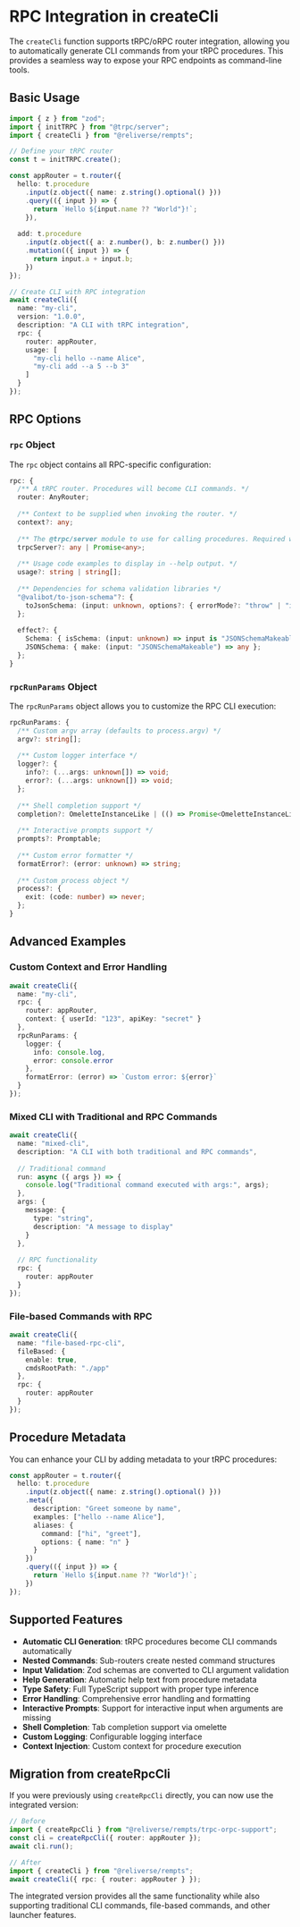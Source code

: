 # RPC Integration in createCli

The `createCli` function supports tRPC/oRPC router integration, allowing you to automatically generate CLI commands from your tRPC procedures. This provides a seamless way to expose your RPC endpoints as command-line tools.

## Basic Usage

```typescript
import { z } from "zod";
import { initTRPC } from "@trpc/server";
import { createCli } from "@reliverse/rempts";

// Define your tRPC router
const t = initTRPC.create();

const appRouter = t.router({
  hello: t.procedure
    .input(z.object({ name: z.string().optional() }))
    .query(({ input }) => {
      return `Hello ${input.name ?? "World"}!`;
    }),
  
  add: t.procedure
    .input(z.object({ a: z.number(), b: z.number() }))
    .mutation(({ input }) => {
      return input.a + input.b;
    })
});

// Create CLI with RPC integration
await createCli({
  name: "my-cli",
  version: "1.0.0",
  description: "A CLI with tRPC integration",
  rpc: {
    router: appRouter,
    usage: [
      "my-cli hello --name Alice",
      "my-cli add --a 5 --b 3"
    ]
  }
});
```

## RPC Options

### `rpc` Object

The `rpc` object contains all RPC-specific configuration:

```typescript
rpc: {
  /** A tRPC router. Procedures will become CLI commands. */
  router: AnyRouter;
  
  /** Context to be supplied when invoking the router. */
  context?: any;
  
  /** The @trpc/server module to use for calling procedures. Required when using trpc v10. */
  trpcServer?: any | Promise<any>;
  
  /** Usage code examples to display in --help output. */
  usage?: string | string[];
  
  /** Dependencies for schema validation libraries */
  "@valibot/to-json-schema"?: {
    toJsonSchema: (input: unknown, options?: { errorMode?: "throw" | "ignore" | "warn" }) => any;
  };
  
  effect?: {
    Schema: { isSchema: (input: unknown) => input is "JSONSchemaMakeable" };
    JSONSchema: { make: (input: "JSONSchemaMakeable") => any };
  };
}
```

### `rpcRunParams` Object

The `rpcRunParams` object allows you to customize the RPC CLI execution:

```typescript
rpcRunParams: {
  /** Custom argv array (defaults to process.argv) */
  argv?: string[];
  
  /** Custom logger interface */
  logger?: {
    info?: (...args: unknown[]) => void;
    error?: (...args: unknown[]) => void;
  };
  
  /** Shell completion support */
  completion?: OmeletteInstanceLike | (() => Promise<OmeletteInstanceLike>);
  
  /** Interactive prompts support */
  prompts?: Promptable;
  
  /** Custom error formatter */
  formatError?: (error: unknown) => string;
  
  /** Custom process object */
  process?: {
    exit: (code: number) => never;
  };
}
```

## Advanced Examples

### Custom Context and Error Handling

```typescript
await createCli({
  name: "my-cli",
  rpc: {
    router: appRouter,
    context: { userId: "123", apiKey: "secret" }
  },
  rpcRunParams: {
    logger: {
      info: console.log,
      error: console.error
    },
    formatError: (error) => `Custom error: ${error}`
  }
});
```

### Mixed CLI with Traditional and RPC Commands

```typescript
await createCli({
  name: "mixed-cli",
  description: "A CLI with both traditional and RPC commands",
  
  // Traditional command
  run: async ({ args }) => {
    console.log("Traditional command executed with args:", args);
  },
  args: {
    message: {
      type: "string",
      description: "A message to display"
    }
  },
  
  // RPC functionality
  rpc: {
    router: appRouter
  }
});
```

### File-based Commands with RPC

```typescript
await createCli({
  name: "file-based-rpc-cli",
  fileBased: {
    enable: true,
    cmdsRootPath: "./app"
  },
  rpc: {
    router: appRouter
  }
});
```

## Procedure Metadata

You can enhance your CLI by adding metadata to your tRPC procedures:

```typescript
const appRouter = t.router({
  hello: t.procedure
    .input(z.object({ name: z.string().optional() }))
    .meta({
      description: "Greet someone by name",
      examples: ["hello --name Alice"],
      aliases: {
        command: ["hi", "greet"],
        options: { name: "n" }
      }
    })
    .query(({ input }) => {
      return `Hello ${input.name ?? "World"}!`;
    })
});
```

## Supported Features

- **Automatic CLI Generation**: tRPC procedures become CLI commands automatically
- **Nested Commands**: Sub-routers create nested command structures
- **Input Validation**: Zod schemas are converted to CLI argument validation
- **Help Generation**: Automatic help text from procedure metadata
- **Type Safety**: Full TypeScript support with proper type inference
- **Error Handling**: Comprehensive error handling and formatting
- **Interactive Prompts**: Support for interactive input when arguments are missing
- **Shell Completion**: Tab completion support via omelette
- **Custom Logging**: Configurable logging interface
- **Context Injection**: Custom context for procedure execution

## Migration from createRpcCli

If you were previously using `createRpcCli` directly, you can now use the integrated version:

```typescript
// Before
import { createRpcCli } from "@reliverse/rempts/trpc-orpc-support";
const cli = createRpcCli({ router: appRouter });
await cli.run();

// After
import { createCli } from "@reliverse/rempts";
await createCli({ rpc: { router: appRouter } });
```

The integrated version provides all the same functionality while also supporting traditional CLI commands, file-based commands, and other launcher features.
